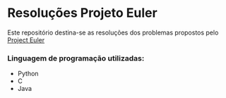 # Resoluções Projeto Euler

Este repositório destina-se as resoluções dos problemas propostos pelo [Project Euler](https://projecteuler.net/)

### Linguagem de programação utilizadas:
  
  * Python
  * C
  * Java
   
